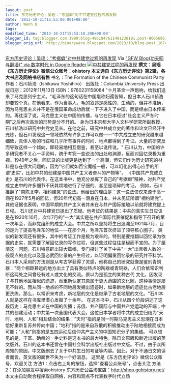 ```yaml
---
layout: post
title: 东方历史评论｜吴瑶："考据癖"对中共建党过程的再发现
date: '2013-10-21T15:53:00.001+08:00'
author: Wenh Q
tags:
modified_time: '2013-10-21T15:53:18.206+08:00'
blogger_id: tag:blogger.com,1999:blog-4961947611491238191.post-8005696150964669559
blogger_orig_url: http://binaryware.blogspot.com/2013/10/blog-post_1674.html
---
```

[东方历史评论｜吴瑶："考据癖"对中共建党过程的再发现](http://feedproxy.google.com/~r/chinagfwblog/~3/3daRMkSbfNQ/)
Via ["GFW Blog(功夫网与翻墙)" via 数字时代 in Google
Reader](https://www.blogger.com/blogger.g?blogID=4961947611491238191&pli=1)
[![中共建党过程的再发现](http://chinadigitaltimes.net/chinese/files/2013/10/%E4%B8%AD%E5%85%B1%E5%BB%BA%E5%85%9A%E8%BF%87%E7%A8%8B%E7%9A%84%E5%86%8D%E5%8F%91%E7%8E%B0.jpg)](http://chinadigitaltimes.net/chinese/files/2013/10/%E4%B8%AD%E5%85%B1%E5%BB%BA%E5%85%9A%E8%BF%87%E7%A8%8B%E7%9A%84%E5%86%8D%E5%8F%91%E7%8E%B0.jpg)
**撰文：吴瑶
 《东方历史评论》微信公众账号：ohistory
 本文选自《东方历史评论》第2辑，各大书店及网络书店有售**
书名：The Formation of the Chinese Communist Party
 作者：石川祯浩（Ishikawa Yoshihiro）
 出版社：Columbia University Press
 出版日期：2012年11月13日
 ISBN：9780231158084
"十月革命一声炮响，给我们送来了马克思列宁主义。"毛泽东的这句话在中国堪称妇孺皆知，但日本人石川祯浩却要较个真。在他看来，作为当事人，毛的叙述是感性的、生动的，但并不准确，因为马克思主义并不是在俄国革命成功后就一下子进入了中国，而是经由日本传来的。再往深了说，马克思主义在中国的传播，与它在日本经过"社会主义严冬时期"之后再次高涨的形势是分不开的。
身为日本京都大学人文科学研究所副教授，石川祯浩以研究中共党史见长。在他之前，研究中共成立史的著作和论文已经汗牛充栋，但石川发现这一领域依然有许多工作可以做——"中共成立史的研究越来越细致，具体人物的行踪和几乎所有事件的时间、地点都得到了考证。大量的研究反而导致这样一个倾向，即轻易地相互借鉴，甚至以讹传讹。"
石川认为，中国的许多研究者不关心一手资料，疏于考究一些说法的出处和渊源，反而对回忆录极为重视。1949年之后，回忆录的出版更是达到了一个高潮，但它们作为历史研究的材料是存在很大问题的，因为"它们就如百宝魔槌一般，可以幻化出得心应手的所谓'史实'，比如中共的创建是中国共产主义者奋斗的产物等"。
《中国共产党成立史》是石川的代表作。在这本书中，他充分发挥了自己的"考据癖"精神，对共产党成立史中的许多细节不厌其烦地进行了仔细的、甚至是琐碎的考证。
例如，石川推翻了"南陈北李，相约建党"的说法。他给出的理由是：这一说法仅仅来源于高一涵在1927年5月的回忆，但20年代初高一涵身在日本，并未见证所谓"相约建党"。其他证据也表明，中国早期的共产主义者并未在与共产国际接触以前就将建党提上日程。
石川还对中共建党日提出了质疑。他考证的结果是：中共的真实生日应该是在1920年10月，次年7月的"一大"其实是在共产国际代表催促和指导下召开的第一次年会，而非党组织的成立大会。中共之所以坚持将生日追溯至1921年7月，目的是为了提高毛泽东的地位——在那个月，毛泽东首次挤进了领导核心圈子。
类似的新发现还有很多，其中的考证工作是极为艰辛的。特别是要推翻以回忆录为依据的史实，就需要了解回忆录的写作过程，但这些过程往往是秘而不宣的。为了厘清这一问题，石川特意辟出较大篇幅，专门探讨了关于中共"一大"出席者人数的一般观点的变化以及董必武回忆录的产生经过，以证明偏重回忆录的研究并不科学。
石川本人采用的方法则是从考古学获得了灵感，他称自己的研究就像是鉴别青铜器："两个相距甚远的地方出土了具有类似特点的陶器或青铜器，人们会依常识判断这两处之间曾经有过人或文化的交流。原以为是孤立的某种古代
文化，因发现了与其他地区相似的遗迹，而重新认定其原属于更大范围的文化圈，这种事情是屡见不鲜的。而从同一地点的不同地层发掘出遗迹时，如果新地层的遗迹比古老地层更洗练，那么，以常识来考虑，新地层的文化是继承了古老地层的文化。"石川本人就是这样在书库里潜心发掘了十余年。
在这本书中，石川从四个阶段讲述了这段历史：马克思主义在中国的传播；苏俄、共产国际与中国共产党运动的开端；中共的创建活动；中共第一次全国代表大会。这位日本学者将中共的成立归结为"天时、地利、人和"相互结合的结果："天时"指的是同一时期马克思主义思潮在日本恰好重新复苏并传向中国；"地利"指的是来自苏俄的积极推动由于陆地相接而成为可能；"人和"则指的是五四运动后信仰共产主义的中国知识分子的集结。
可以想见的是，丰富、确凿的一手史料是这本书的最大特色。除日文原版和新近出版的英文版外，石川的这本书还曾在中国社会科学出版社出版过中文版。不过，由于众所周知的原因，中文版删去了关于中共生日的考证等内容。因此，对于不通日文的读者而言，英文版的面世不失为一个好消息。
这里是《东方历史评论》微信公众账号，欢迎关注
方法1：点击右上角的按钮，选择"查看公众账号"，点击关注
 方法2：在添加朋友中搜索ohistory
 东方历史公益淘宝店：http://shop.gohistory.net/
本文由自动聚合程序取自网络，内容和观点不代表数字时代立场
